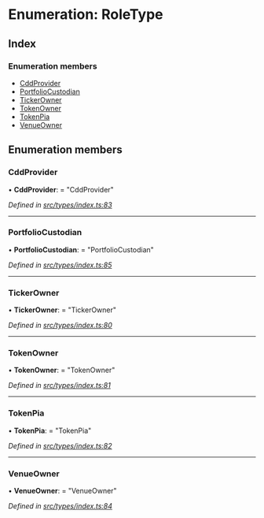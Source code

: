 # Enumeration: RoleType

## Index

### Enumeration members

* [CddProvider](roletype.md#cddprovider)
* [PortfolioCustodian](roletype.md#portfoliocustodian)
* [TickerOwner](roletype.md#tickerowner)
* [TokenOwner](roletype.md#tokenowner)
* [TokenPia](roletype.md#tokenpia)
* [VenueOwner](roletype.md#venueowner)

## Enumeration members

###  CddProvider

• **CddProvider**: = "CddProvider"

*Defined in [src/types/index.ts:83](https://github.com/PolymathNetwork/polymesh-sdk/blob/a0872cf4/src/types/index.ts#L83)*

___

###  PortfolioCustodian

• **PortfolioCustodian**: = "PortfolioCustodian"

*Defined in [src/types/index.ts:85](https://github.com/PolymathNetwork/polymesh-sdk/blob/a0872cf4/src/types/index.ts#L85)*

___

###  TickerOwner

• **TickerOwner**: = "TickerOwner"

*Defined in [src/types/index.ts:80](https://github.com/PolymathNetwork/polymesh-sdk/blob/a0872cf4/src/types/index.ts#L80)*

___

###  TokenOwner

• **TokenOwner**: = "TokenOwner"

*Defined in [src/types/index.ts:81](https://github.com/PolymathNetwork/polymesh-sdk/blob/a0872cf4/src/types/index.ts#L81)*

___

###  TokenPia

• **TokenPia**: = "TokenPia"

*Defined in [src/types/index.ts:82](https://github.com/PolymathNetwork/polymesh-sdk/blob/a0872cf4/src/types/index.ts#L82)*

___

###  VenueOwner

• **VenueOwner**: = "VenueOwner"

*Defined in [src/types/index.ts:84](https://github.com/PolymathNetwork/polymesh-sdk/blob/a0872cf4/src/types/index.ts#L84)*
